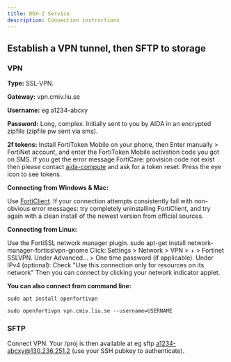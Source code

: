 ```yaml
---
title: DGX-2 Service
description: Connection instructions
---
```

## Establish a VPN tunnel, then SFTP to storage

### VPN

**Type:** SSL-VPN.

**Gateway:** vpn.cmiv.liu.se

**Username:** eg a1234-abcxy

**Password:** Long, complex. Initially sent to you by AIDA in an encrypted zipfile (zipfile pw sent via sms).

**2f tokens:** Install FortiToken Mobile on your phone, then Enter manually > FortiNet account, and enter the FortiToken Mobile activation code you got on SMS. If you get the error message FortiCare: provision code not exist then please contact [aida-compute](mailto:aida-compute@nbis.se) and ask for a token reset. Press the eye icon to see tokens.

**Connecting from Windows & Mac:**

Use [FortiClient](https://www.fortinet.com/products/endpoint-security/forticlient). If your connection attempts consistently fail with non-obvious error messages: try completely uninstalling FortiClient, and try again with a clean install of the newest version from official sources.

**Connecting from Linux:**

Use the FortiSSL network manager plugin.
sudo apt-get install network-manager-fortisslvpn-gnome
Click: Settings > Network > VPN > + > Fortinet SSLVPN.
Under Advanced... > One time password (if applicable).
Under IPv4 (optional): Check "Use this connection only for resources on its network"
Then you can connect by clicking your network indicator applet.

**You can also connect from command line:**

`sudo apt install openfortivpn`

`sudo openfortivpn vpn.cmiv.liu.se --username=USERNAME`


### SFTP
Connect VPN. Your /proj is then available at eg sftp a1234-abcxy@130.236.251.2 (use your SSH pubkey to authenticate).

